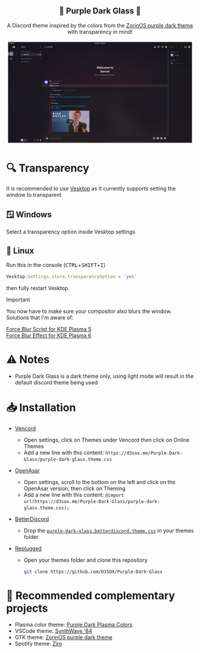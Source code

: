 <div align="center" justify="center">

<h2> 🔮 Purple Dark Glass 🔮 </h2>

A Discord theme inspired by the colors from the [ZorinOS purple dark theme](https://github.com/ZorinOS/zorin-desktop-themes/tree/master/ZorinPurple-Dark) with transparency in mind!

<img src="assets/screenshot.png">

</div>

# 🔍 Transparency

It is recommended to use [Vesktop](https://github.com/Vencord/Vesktop) as it currently supports setting the window to transparent

## 🪟 Windows

Select a transparency option inside Vesktop settings

## 🐧 Linux

Run this in the console (<kbd>CTRL</kbd>+<kbd>SHIFT</kbd>+<kbd>I</kbd>)
```js
Vesktop.Settings.store.transparencyOption = 'yes'
```
then fully restart Vesktop.

> [!IMPORTANT]  
> You now have to make sure your compositor also blurs the window. Solutions that I'm aware of:
> 
> [Force Blur Script for KDE Plasma 5](https://github.com/esjeon/kwin-forceblur)  
> [Force Blur Effect for KDE Plasma 6](https://github.com/taj-ny/kwin-forceblur)

# ⚠️ Notes

- Purple Dark Glass is a dark theme only, using light mode will result in the default discord theme being used

# 📥 Installation

- [Vencord](https://github.com/Vendicated/Vencord)
  - Open settings, click on Themes under Vencord then click on Online Themes
  - Add a new line with this content: `https://d3sox.me/Purple-Dark-Glass/purple-dark-glass.theme.css`
- [OpenAsar](https://github.com/GooseMod/OpenAsar)
  - Open settings, scroll to the bottom on the left and click on the OpenAsar version, then click on Theming
  - Add a new line with this content: `@import url(https://d3sox.me/Purple-Dark-Glass/purple-dark-glass.theme.css);`

- [BetterDiscord](https://github.com/BetterDiscord/BetterDiscord)

  - Drop the [`purple-dark-glass.betterdiscord.theme.css`](https://raw.githubusercontent.com/D3SOX/Purple-Dark-Glass/master/purple-dark-glass.betterdiscord.theme.css) in your themes folder

- [Replugged](https://github.com/replugged-org/replugged)
  - Open your themes folder and clone this repository
    ```sh
    git clone https://github.com/D3SOX/Purple-Dark-Glass
    ```

# 🧩 Recommended complementary projects

- Plasma color theme: [Purple Dark Plasma Colors](https://github.com/D3SOX/Purple-Dark-Plasma-Colors)
- VSCode theme: [SynthWave '84](https://github.com/robb0wen/synthwave-vscode)
- GTK theme: [ZorinOS purple dark theme](https://github.com/ZorinOS/zorin-desktop-themes/tree/master/ZorinPurple-Dark)
- Spotify theme: [Ziro](https://github.com/schnensch0/ziro/tree/main/preview#purple-dark)
